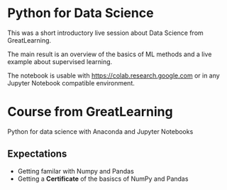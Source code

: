 # Python for Data Science

This was a short introductory live session about Data Science from GreatLearning.

The main result is an overview of the basics of ML methods and a live example about supervised learning.

The notebook is usable with https://colab.research.google.com or in any Jupyter Notebook compatible environment.

# Course from GreatLearning

Python for data science with Anaconda and Jupyter Notebooks

## Expectations

- Getting familar with Numpy and Pandas
- Getting a **Certificate** of the basiscs of NumPy and Pandas
